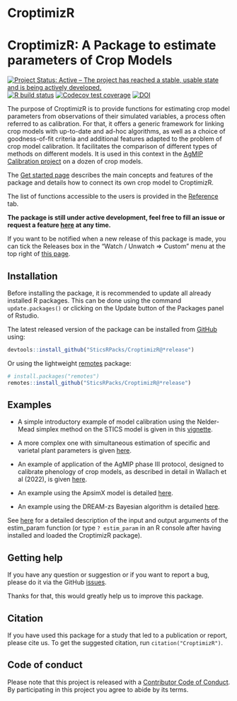 CroptimizR
================

<!-- README.md is generated from README.Rmd. Please edit that file -->

# CroptimizR: A Package to estimate parameters of Crop Models

[![Project Status: Active – The project has reached a stable, usable
state and is being actively
developed.](https://www.repostatus.org/badges/latest/active.svg)](https://www.repostatus.org/#active)
[![R build
status](https://github.com/SticsRPacks/CroptimizR/workflows/R-CMD-check/badge.svg?branch=main)](https://github.com/SticsRPacks/CroptimizR/actions)
[![Codecov test
coverage](https://codecov.io/gh/SticsRPacks/CroptimizR/branch/master/graph/badge.svg)](https://codecov.io/gh/SticsRPacks/CroptimizR?branch=master)
[![DOI](https://zenodo.org/badge/187874725.svg)](https://zenodo.org/badge/latestdoi/187874725)

The purpose of CroptimizR is to provide functions for estimating crop
model parameters from observations of their simulated variables, a
process often referred to as calibration. For that, it offers a generic
framework for linking crop models with up-to-date and ad-hoc algorithms,
as well as a choice of goodness-of-fit criteria and additional features
adapted to the problem of crop model calibration. It facilitates the
comparison of different types of methods on different models. It is used
in this context in the [AgMIP Calibration
project](https://agmip.org/crop-model-calibration-3/) on a dozen of crop
models.

The [Get started
page](https://sticsrpacks.github.io/CroptimizR/articles/CroptimizR.html)
describes the main concepts and features of the package and details how
to connect its own crop model to CroptimizR.

The list of functions accessible to the users is provided in the
[Reference](https://sticsrpacks.github.io/CroptimizR/reference/index.html)
tab.

**The package is still under active development, feel free to fill an
issue or request a feature
[here](https://github.com/SticsRPacks/CroptimizR/issues) at any time.**

If you want to be notified when a new release of this package is made,
you can tick the Releases box in the “Watch / Unwatch =\> Custom” menu
at the top right of [this
page](https://github.com/SticsRPacks/CroptimizR).

## Installation

Before installing the package, it is recommended to update all already
installed R packages. This can be done using the command
`update.packages()` or clicking on the Update button of the Packages
panel of Rstudio.

The latest released version of the package can be installed from
[GitHub](https://github.com/) using:

``` r
devtools::install_github("SticsRPacks/CroptimizR@*release")
```

Or using the lightweight
[remotes](https://github.com/r-lib/remotes#readme) package:

``` r
# install.packages("remotes")
remotes::install_github("SticsRPacks/CroptimizR@*release")
```

## Examples

- A simple introductory example of model calibration using the
  Nelder-Mead simplex method on the STICS model is given in this
  [vignette](https://SticsRPacks.github.io/CroptimizR/articles/Parameter_estimation_simple_case.html).

- A more complex one with simultaneous estimation of specific and
  varietal plant parameters is given
  [here](https://SticsRPacks.github.io/CroptimizR/articles/Parameter_estimation_Specific_and_Varietal.html).

- An example of application of the AgMIP phase III protocol, designed to
  calibrate phenology of crop models, as described in detail in Wallach
  et al (2022), is given
  [here](https://SticsRPacks.github.io/CroptimizR/articles/AgMIP_Calibration_Phenology_protocol.html).

- An example using the ApsimX model is detailed
  [here](https://SticsRPacks.github.io/CroptimizR/articles/ApsimX_parameter_estimation_simple_case.html).

- An example using the DREAM-zs Bayesian algorithm is detailed
  [here](https://SticsRPacks.github.io/CroptimizR/articles/Parameter_estimation_DREAM.html).

See
[here](https://sticsrpacks.github.io/CroptimizR/reference/estim_param.html)
for a detailed description of the input and output arguments of the
estim_param function (or type `? estim_param` in an R console after
having installed and loaded the CroptimizR package).

## Getting help

If you have any question or suggestion or if you want to report a bug,
please do it via the GitHub
[issues](https://github.com/SticsRPacks/CroptimizR/issues).

Thanks for that, this would greatly help us to improve this package.

## Citation

If you have used this package for a study that led to a publication or
report, please cite us. To get the suggested citation, run
`citation("CroptimizR")`.

## Code of conduct

Please note that this project is released with a [Contributor Code of
Conduct](CODE_OF_CONDUCT.md). By participating in this project you agree
to abide by its terms.
